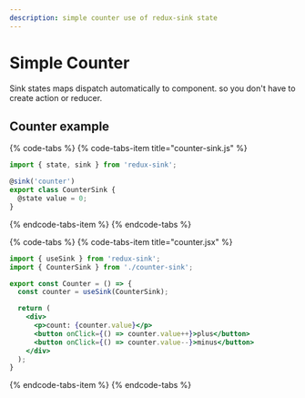 ```yaml
---
description: simple counter use of redux-sink state
---
```


# Simple Counter

Sink states maps dispatch automatically to component. so you don't have to create action or reducer.

## Counter example

{% code-tabs %}
{% code-tabs-item title="counter-sink.js" %}
```javascript
import { state, sink } from 'redux-sink';

@sink('counter')
export class CounterSink {
  @state value = 0;
}
```
{% endcode-tabs-item %}
{% endcode-tabs %}

{% code-tabs %}
{% code-tabs-item title="counter.jsx" %}
```jsx
import { useSink } from 'redux-sink';
import { CounterSink } from './counter-sink';

export const Counter = () => {
  const counter = useSink(CounterSink);

  return (
    <div>
      <p>count: {counter.value}</p>
      <button onClick={() => counter.value++}>plus</button>
      <button onClick={() => counter.value--}>minus</button>
    </div>
  );
}
```
{% endcode-tabs-item %}
{% endcode-tabs %}

